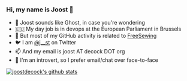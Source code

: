 ### Hi, my name is Joost 👋

- 👻 Joost sounds like Ghost, in case you're wondering
- 🇪🇺 My day job is in devops at the European Parliament in Brussels
- 🧵 But most of my GitHub activity is related to [FreeSewing](/freesewing)
- 🐦 I am [@j__st](https://twitter.com/j__st) on Twitter
- 📫 And my email is joost AT decock DOT org
- 🙊 I'm an introvert, so I prefer email/chat over face-to-face

[![joostdecock's github stats](https://github-readme-stats.vercel.app/api?username=joostdecock)](https://github.com/anuraghazra/github-readme-stats)
